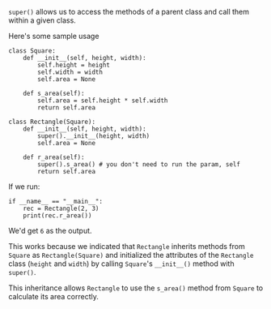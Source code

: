 `super()` allows us to access the methods of a parent class and call them within a given class.

Here's some sample usage

```
class Square:
	def __init__(self, height, width):
		self.height = height
		self.width = width
		self.area = None

	def s_area(self):
		self.area = self.height * self.width
		return self.area

class Rectangle(Square):
	def __init__(self, height, width):
		super().__init__(height, width)
		self.area = None
	
	def r_area(self):
		super().s_area() # you don't need to run the param, self
		return self.area
```


If we run:

```
if __name__ == "__main__":
	rec = Rectangle(2, 3)
	print(rec.r_area())
```

We'd get `6` as the output. 

This works because we indicated that `Rectangle` inherits methods from `Square` as `Rectangle(Square)` and initialized the attributes of the `Rectangle` class (`height` and `width`) by calling `Square`'s `__init__()` method with `super()`. 

This inheritance allows `Rectangle` to use the `s_area()` method from `Square` to calculate its area correctly.